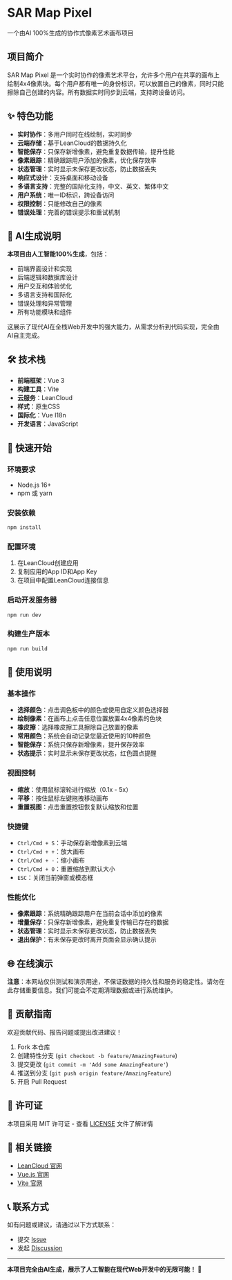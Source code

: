 # SAR Map Pixel

一个由AI 100%生成的协作式像素艺术画布项目

## 项目简介

SAR Map Pixel 是一个实时协作的像素艺术平台，允许多个用户在共享的画布上绘制4x4像素块。每个用户都有唯一的身份标识，可以放置自己的像素，同时只能擦除自己创建的内容。所有数据实时同步到云端，支持跨设备访问。

## ✨ 特色功能

- **实时协作**：多用户同时在线绘制，实时同步
- **云端存储**：基于LeanCloud的数据持久化
- **智能保存**：只保存新增像素，避免重复数据传输，提升性能
- **像素跟踪**：精确跟踪用户添加的像素，优化保存效率
- **状态管理**：实时显示未保存更改状态，防止数据丢失
- **响应式设计**：支持桌面和移动设备
- **多语言支持**：完整的国际化支持，中文、英文、繁体中文
- **用户系统**：唯一ID标识，跨设备访问
- **权限控制**：只能修改自己的像素
- **错误处理**：完善的错误提示和重试机制

## 🤖 AI生成说明

**本项目由人工智能100%生成**，包括：
- 前端界面设计和实现
- 后端逻辑和数据库设计
- 用户交互和体验优化
- 多语言支持和国际化
- 错误处理和异常管理
- 所有功能模块和组件

这展示了现代AI在全栈Web开发中的强大能力，从需求分析到代码实现，完全由AI自主完成。

## 🛠️ 技术栈

- **前端框架**：Vue 3
- **构建工具**：Vite
- **云服务**：LeanCloud
- **样式**：原生CSS
- **国际化**：Vue I18n
- **开发语言**：JavaScript

## 🚀 快速开始

### 环境要求

- Node.js 16+
- npm 或 yarn

### 安装依赖

```bash
npm install
```

### 配置环境

1. 在LeanCloud创建应用
2. 复制应用的App ID和App Key
3. 在项目中配置LeanCloud连接信息

### 启动开发服务器

```bash
npm run dev
```

### 构建生产版本

```bash
npm run build
```

## 📖 使用说明

### 基本操作

- **选择颜色**：点击调色板中的颜色或使用自定义颜色选择器
- **绘制像素**：在画布上点击任意位置放置4x4像素的色块
- **橡皮擦**：选择橡皮擦工具擦除自己放置的像素
- **常用颜色**：系统会自动记录您最近使用的10种颜色
- **智能保存**：系统只保存新增像素，提升保存效率
- **状态提示**：实时显示未保存更改状态，红色圆点提醒

### 视图控制

- **缩放**：使用鼠标滚轮进行缩放（0.1x - 5x）
- **平移**：按住鼠标左键拖拽移动画布
- **重置视图**：点击重置按钮恢复默认缩放和位置

### 快捷键

- `Ctrl/Cmd + S`：手动保存新增像素到云端
- `Ctrl/Cmd + +`：放大画布
- `Ctrl/Cmd + -`：缩小画布
- `Ctrl/Cmd + 0`：重置缩放到默认大小
- `ESC`：关闭当前弹窗或模态框

### 性能优化

- **像素跟踪**：系统精确跟踪用户在当前会话中添加的像素
- **增量保存**：只保存新增像素，避免重复传输已存在的数据
- **状态管理**：实时显示未保存更改状态，防止数据丢失
- **退出保护**：有未保存更改时离开页面会显示确认提示

## 🌐 在线演示

**注意**：本网站仅供测试和演示用途，不保证数据的持久性和服务的稳定性。请勿在此存储重要信息。我们可能会不定期清理数据或进行系统维护。

## 🤝 贡献指南

欢迎贡献代码、报告问题或提出改进建议！

1. Fork 本仓库
2. 创建特性分支 (`git checkout -b feature/AmazingFeature`)
3. 提交更改 (`git commit -m 'Add some AmazingFeature'`)
4. 推送到分支 (`git push origin feature/AmazingFeature`)
5. 开启 Pull Request

## 📝 许可证

本项目采用 MIT 许可证 - 查看 [LICENSE](LICENSE) 文件了解详情

## 🔗 相关链接

- [LeanCloud 官网](https://leancloud.cn/)
- [Vue.js 官网](https://vuejs.org/)
- [Vite 官网](https://vitejs.dev/)

## 📞 联系方式

如有问题或建议，请通过以下方式联系：

- 提交 [Issue](https://github.com/LoXidEv/SARMapPixel/issues)
- 发起 [Discussion](https://github.com/LoXidEv/SARMapPixel/discussions)

---

**本项目完全由AI生成，展示了人工智能在现代Web开发中的无限可能！** 🚀
